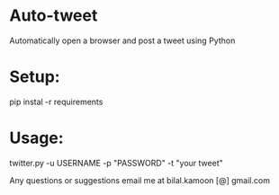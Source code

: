 # Auto-tweet
Automatically open a browser and post a tweet using Python

# Setup:
pip instal -r requirements

# Usage:
twitter.py -u USERNAME -p "PASSWORD" -t "your tweet"

Any questions or suggestions email me at bilal.kamoon [@] gmail.com
